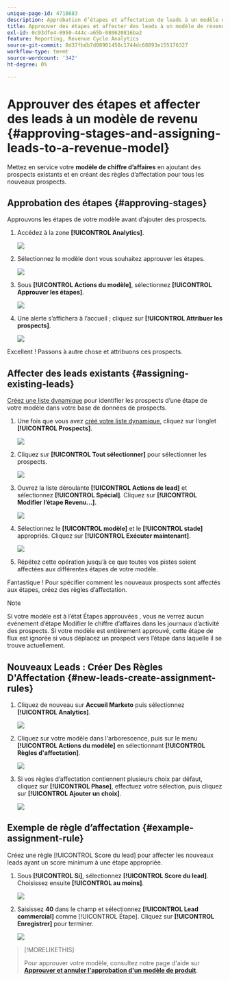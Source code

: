 ```yaml
---
unique-page-id: 4718683
description: Approbation d’étapes et affectation de leads à un modèle de chiffre d’affaires - Documents Marketo - Documentation du produit
title: Approuver des étapes et affecter des leads à un modèle de revenu
exl-id: 0c93dfe4-8950-444c-a65b-080620816ba2
feature: Reporting, Revenue Cycle Analytics
source-git-commit: 0d37fbdb7d08901458c1744dc68893e155176327
workflow-type: tm+mt
source-wordcount: '342'
ht-degree: 0%

---
```


# Approuver des étapes et affecter des leads à un modèle de revenu {#approving-stages-and-assigning-leads-to-a-revenue-model}

Mettez en service votre **modèle de chiffre d’affaires** en ajoutant des prospects existants et en créant des règles d’affectation pour tous les nouveaux prospects.

## Approbation des étapes {#approving-stages}

Approuvons les étapes de votre modèle avant d’ajouter des prospects.

1. Accédez à la zone **[!UICONTROL Analytics]**.

   ![](assets/image2015-4-28-17-3a8-3a8.png)

1. Sélectionnez le modèle dont vous souhaitez approuver les étapes.

   ![](assets/image2015-4-28-17-3a10-3a3.png)

1. Sous **[!UICONTROL Actions du modèle]**, sélectionnez **[!UICONTROL Approuver les étapes]**.

   ![](assets/image2015-4-28-17-3a12-3a37.png)

1. Une alerte s’affichera à l’accueil ; cliquez sur **[!UICONTROL Attribuer les prospects]**.

   ![](assets/image2015-4-28-17-3a5-3a39.png)

Excellent ! Passons à autre chose et attribuons ces prospects.

## Affecter des leads existants {#assigning-existing-leads}

[Créez une liste dynamique](/help/marketo/product-docs/core-marketo-concepts/smart-lists-and-static-lists/creating-a-smart-list/create-a-smart-list.md) pour identifier les prospects d’une étape de votre modèle dans votre base de données de prospects.

1. Une fois que vous avez [créé votre liste dynamique](/help/marketo/product-docs/core-marketo-concepts/smart-lists-and-static-lists/creating-a-smart-list/create-a-smart-list.md), cliquez sur l’onglet **[!UICONTROL Prospects]**.

   ![](assets/image2015-4-29-11-3a37-3a30.png)

1. Cliquez sur **[!UICONTROL Tout sélectionner]** pour sélectionner les prospects.

   ![](assets/image2015-4-29-11-3a39-3a39.png)

1. Ouvrez la liste déroulante **[!UICONTROL Actions de lead]** et sélectionnez **[!UICONTROL Spécial]**. Cliquez sur **[!UICONTROL Modifier l’étape Revenu...]**.

   ![](assets/image2015-4-29-11-3a40-3a38.png)

1. Sélectionnez le **[!UICONTROL modèle]** et le **[!UICONTROL stade]** appropriés. Cliquez sur **[!UICONTROL Exécuter maintenant]**.

   ![](assets/image2015-4-29-11-3a43-3a41.png)

1. Répétez cette opération jusqu’à ce que toutes vos pistes soient affectées aux différentes étapes de votre modèle.

Fantastique ! Pour spécifier comment les nouveaux prospects sont affectés aux étapes, créez des règles d’affectation.

>[!NOTE]
>
>Si votre modèle est à l’état Étapes approuvées , vous ne verrez aucun événement d’étape Modifier le chiffre d’affaires dans les journaux d’activité des prospects. Si votre modèle est entièrement approuvé, cette étape de flux est ignorée si vous déplacez un prospect vers l’étape dans laquelle il se trouve actuellement.

## Nouveaux Leads : Créer Des Règles D&#39;Affectation  {#new-leads-create-assignment-rules}

1. Cliquez de nouveau sur **Accueil Marketo** puis sélectionnez **[!UICONTROL Analytics]**.

   ![](assets/image2015-4-28-17-3a8-3a8.png)

1. Cliquez sur votre modèle dans l&#39;arborescence, puis sur le menu **[!UICONTROL Actions du modèle]** en sélectionnant **[!UICONTROL Règles d&#39;affectation]**.

   ![](assets/image2015-4-29-11-3a52-3a17.png)

1. Si vos règles d’affectation contiennent plusieurs choix par défaut, cliquez sur **[!UICONTROL Phase]**, effectuez votre sélection, puis cliquez sur **[!UICONTROL Ajouter un choix]**.

   ![](assets/image2015-4-29-12-3a5-3a46.png)

## Exemple de règle d’affectation {#example-assignment-rule}

Créez une règle [!UICONTROL Score du lead] pour affecter les nouveaux leads ayant un score minimum à une étape appropriée.

1. Sous **[!UICONTROL Si]**, sélectionnez **[!UICONTROL Score du lead]**. Choisissez ensuite **[!UICONTROL au moins]**.

   ![](assets/image2015-4-29-13-3a27-3a8.png)

1. Saisissez **40** dans le champ et sélectionnez **[!UICONTROL Lead commercial]** comme [!UICONTROL Étape]. Cliquez sur **[!UICONTROL Enregistrer]** pour terminer.

   ![](assets/image2015-4-29-14-3a4-3a23.png)

>[!MORELIKETHIS]
>
>Pour approuver votre modèle, consultez notre page d&#39;aide sur **[Approuver et annuler l&#39;approbation d&#39;un modèle de produit](/help/marketo/product-docs/reporting/revenue-cycle-analytics/revenue-cycle-models/approve-unapprove-a-revenue-model.md)**.
